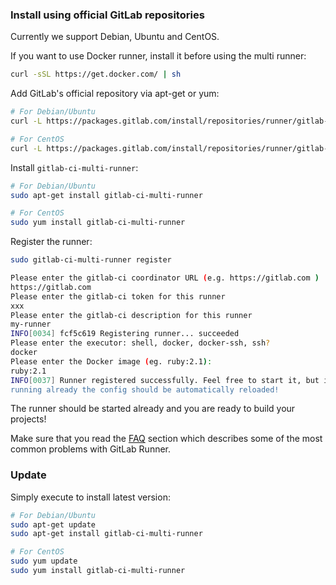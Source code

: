 ### Install using official GitLab repositories

Currently we support Debian, Ubuntu and CentOS.

If you want to use Docker runner, install it before using the multi runner:

```bash
curl -sSL https://get.docker.com/ | sh
```

Add GitLab's official repository via apt-get or yum:

```bash
# For Debian/Ubuntu
curl -L https://packages.gitlab.com/install/repositories/runner/gitlab-ci-multi-runner/script.deb.sh | sudo bash

# For CentOS
curl -L https://packages.gitlab.com/install/repositories/runner/gitlab-ci-multi-runner/script.rpm.sh | sudo bash
```

Install `gitlab-ci-multi-runner`:

```bash
# For Debian/Ubuntu
sudo apt-get install gitlab-ci-multi-runner

# For CentOS
sudo yum install gitlab-ci-multi-runner
```

Register the runner:

```bash
sudo gitlab-ci-multi-runner register

Please enter the gitlab-ci coordinator URL (e.g. https://gitlab.com )
https://gitlab.com
Please enter the gitlab-ci token for this runner
xxx
Please enter the gitlab-ci description for this runner
my-runner
INFO[0034] fcf5c619 Registering runner... succeeded
Please enter the executor: shell, docker, docker-ssh, ssh?
docker
Please enter the Docker image (eg. ruby:2.1):
ruby:2.1
INFO[0037] Runner registered successfully. Feel free to start it, but if it's
running already the config should be automatically reloaded!
```

The runner should be started already and you are ready to build your projects!

Make sure that you read the [FAQ](../faq/README.md) section which describes
some of the most common problems with GitLab Runner.

### Update

Simply execute to install latest version:

```bash
# For Debian/Ubuntu
sudo apt-get update
sudo apt-get install gitlab-ci-multi-runner

# For CentOS
sudo yum update
sudo yum install gitlab-ci-multi-runner
```
